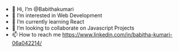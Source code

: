 - 👋 Hi, I’m @Babithakumari
- 👀 I’m interested in Web Development
- 🌱 I’m currently learning React
- 💞️ I’m looking to collaborate on Javascript Projects
- 📫 How to reach me https://www.linkedin.com/in/babitha-kumari-06a042214/

<!---
Babithakumari/Babithakumari is a ✨ special ✨ repository because its `README.md` (this file) appears on your GitHub profile.
You can click the Preview link to take a look at your changes.
--->
